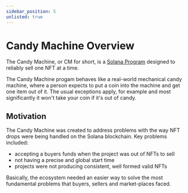 ```yaml
---
sidebar_position: 5
unlisted: true
---
```


# Candy Machine Overview

The Candy Machine, or CM for short, is a [Solana Program](https://docs.solana.com/developing/programming-model/overview) designed to reliably sell one NFT at a time.

The Candy Machine progam behaves like a real-world mechanical candy machine, where a person expects to put a coin into the machine and get one item out of it. The usual exceptions apply, for example and most significantly it won't take your coin if it's out of candy.

## Motivation

The Candy Machine was created to address problems with the way NFT drops were being handled on the Solana blockchain. Key problems included:

- accepting a buyers funds when the project was out of NFTs to sell 
- not having a precise and global start time
- projects were not producing consistent, well formed valid NFTs

Basically, the ecosystem needed an easier way to solve the most fundamental problems that buyers, sellers and market-places faced.